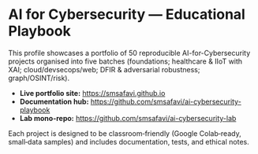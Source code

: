 # AI for Cybersecurity — Educational Playbook

This profile showcases a portfolio of 50 reproducible AI-for-Cybersecurity projects organised into five batches (foundations; healthcare & IIoT with XAI; cloud/devsecops/web; DFIR & adversarial robustness; graph/OSINT/risk).

- **Live portfolio site:** https://smsafavi.github.io
- **Documentation hub:** https://github.com/smsafavi/ai-cybersecurity-playbook
- **Lab mono-repo:** https://github.com/smsafavi/ai-cybersecurity-lab

Each project is designed to be classroom‑friendly (Google Colab‑ready, small‑data samples) and includes documentation, tests, and ethical notes.

